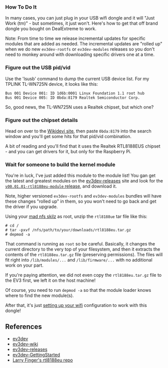 ### How To Do It

In many cases, you can just plug in your USB wifi dongle and it will "Just Work (tm)" - but sometimes, it just won't. Here's how to get that off brand dongle you bought on DealExtreme to work.

Note: From time to time we release incremental updates for specific modules that are added as needed. The incremental updates are "rolled up" when we do new `ev3dev-rootfs` or `ev3dev-modules` releases so you don't need to monkey around with downloading specific drivers one at a time.

### Figure out the USB pid/vid

Use the 'lsusb' command to dump the current USB device list. For my TPLINK TL-WN725N device, it looks like this:

```clean
Bus 001 Device 001: ID 1d6b:0001 Linux Foundation 1.1 root hub
Bus 001 Device 005: ID 0bda:8179 Realtek Semiconductor Corp.
```

So, good news, the TL-WN725N uses a Realtek chipset, but which one?

### Figure out the chipset details

Head on over to the [Wikidevi site](http://wikidevi.com/wiki/Main_Page), then paste `0bda:8179` into the search window and you'll get some hits for that pid/vid combination.

A bit of reading and you'll find that it uses the Realtek RTL8188EUS chipset - and you can get drivers for it, but only for the Raspberry Pi.

### Wait for someone to build the kernel module

You're in luck, I've just added this module to the module list! You gan get the latest and greatest modules on the [ev3dev-releases][ev3dev-releases] site and look for the [`v00.01.01-rtl8188eu-module` release][v00.01.01-rtl8188eu-module], and download it.

Note, higher versioned `ev3dev-rootfs` and `ev3dev-modules` bundles will have these changes "rolled up" in them, so you won't need to go back and get the driver if you upgrade.

Using your [mad nfs skilz][SetUpAnNfsFileShare] as root, unzip the `rtl8188ue` tar file like this:

```clean
# cd / 
# tar -pxvf /nfs/path/to/your/downloads/rtl8188eu.tar.gz 
# depmod -a
```

That command is running as `root` so be careful. Basically, it changes the current directory to the very top of your filesystem, and then it extracts the contents of the `rtl8188eu.tar.gz` file (preserving permissions). The files will fit right into `/lib/modules/...` and `/lib/firmware/...` with no additional work on your part.

If you're paying attention, we did not even copy the `rtl8188eu.tar.gz` file to the EV3 first, we left it on the host machine!

Of course, you need to run `depmod -a` so that the module loader knows where to find the new module(s).

After that, it's just [setting up your wifi][SetUpWifiNetworking] configuration to work with this dongle!

## <a name="References"/> References

- [ev3dev][ev3dev]
- [ev3dev-wiki][ev3dev-wiki]
- [ev3dev-releases][ev3dev-releases]
- [ev3dev-GettingStarted][ev3dev-GettingStarted]
- [Larry Finger's rtl8188eu repo][LarryFingers-rtl8188eu]

[ev3dev]: https://github.com/mindboards/ev3dev
[ev3dev-wiki]: https://github.com/mindboards/ev3dev/wiki
[ev3dev-releases]: https://github.com/mindboards/ev3dev/releases
[ev3dev-GettingStarted]: https://github.com/mindboards/ev3dev/wiki#getting-started

[SetUpAnNfsFileShare]: https://github.com/mindboards/ev3dev/wiki/Set-Up-An-nfs-FileShare
[SetUpWifiNetworking]: https://github.com/mindboards/ev3dev/wiki/Setting-Up-wifi-Networking

[v00.01.01-rtl8188eu-module]: https://github.com/mindboards/ev3dev/releases/tag/v00.01.01-rtl8188eu-module

[LarryFingers-rtl8188eu]: https://github.com/lwfinger/rtl8188eu.git